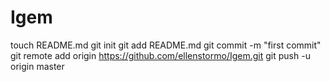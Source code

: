 Igem
====
touch README.md
git init
git add README.md
git commit -m "first commit"
git remote add origin https://github.com/ellenstormo/Igem.git
git push -u origin master
